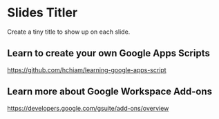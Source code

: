 # Slides Titler

Create a tiny title to show up on each slide.

## Learn to create your own Google Apps Scripts

<https://github.com/hchiam/learning-google-apps-script>

## Learn more about Google Workspace Add-ons

<https://developers.google.com/gsuite/add-ons/overview>
